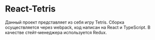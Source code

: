 # React-Tetris

Данный проект представляет из себя игру Tetris. Сборка осуществляется через webpack, код написан на React и TypeScript. В качестве стейт-менеджера используется Redux.
